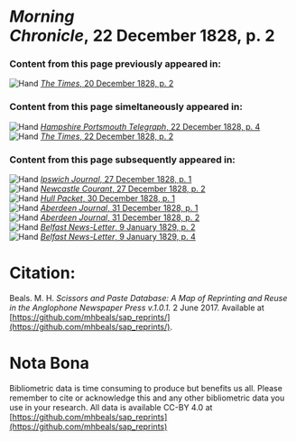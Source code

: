 # *Morning Chronicle*, 22 December 1828, p. 2  
  
### Content from this page previously appeared in:  
![Hand](http://scissorsandpaste.net/wp-content/uploads/2017/06/smallhandpointer.png) [*The Times*, 20 December 1828, p. 2](https://mhbeals.github.io/sap_html/The-Times/The-Times-20-December-1828-p-2)  
  
### Content from this page simeltaneously appeared in:  
![Hand](http://scissorsandpaste.net/wp-content/uploads/2017/06/smallhandpointer.png) [*Hampshire Portsmouth Telegraph*, 22 December 1828, p. 4](https://mhbeals.github.io/sap_html/Hampshire-Portsmouth-Telegraph/Hampshire-Portsmouth-Telegraph-22-December-1828-p-4)  
![Hand](http://scissorsandpaste.net/wp-content/uploads/2017/06/smallhandpointer.png) [*The Times*, 22 December 1828, p. 2](https://mhbeals.github.io/sap_html/The-Times/The-Times-22-December-1828-p-2)  
  
### Content from this page subsequently appeared in:  
![Hand](http://scissorsandpaste.net/wp-content/uploads/2017/06/smallhandpointer.png) [*Ipswich Journal*, 27 December 1828, p. 1](https://mhbeals.github.io/sap_html/Ipswich-Journal/Ipswich-Journal-27-December-1828-p-1)  
![Hand](http://scissorsandpaste.net/wp-content/uploads/2017/06/smallhandpointer.png) [*Newcastle Courant*, 27 December 1828, p. 2](https://mhbeals.github.io/sap_html/Newcastle-Courant/Newcastle-Courant-27-December-1828-p-2)  
![Hand](http://scissorsandpaste.net/wp-content/uploads/2017/06/smallhandpointer.png) [*Hull Packet*, 30 December 1828, p. 1](https://mhbeals.github.io/sap_html/Hull-Packet/Hull-Packet-30-December-1828-p-1)  
![Hand](http://scissorsandpaste.net/wp-content/uploads/2017/06/smallhandpointer.png) [*Aberdeen Journal*, 31 December 1828, p. 1](https://mhbeals.github.io/sap_html/Aberdeen-Journal/Aberdeen-Journal-31-December-1828-p-1)  
![Hand](http://scissorsandpaste.net/wp-content/uploads/2017/06/smallhandpointer.png) [*Aberdeen Journal*, 31 December 1828, p. 2](https://mhbeals.github.io/sap_html/Aberdeen-Journal/Aberdeen-Journal-31-December-1828-p-2)  
![Hand](http://scissorsandpaste.net/wp-content/uploads/2017/06/smallhandpointer.png) [*Belfast News-Letter*, 9 January 1829, p. 2](https://mhbeals.github.io/sap_html/Belfast-News-Letter/Belfast-News-Letter-9-January-1829-p-2)  
![Hand](http://scissorsandpaste.net/wp-content/uploads/2017/06/smallhandpointer.png) [*Belfast News-Letter*, 9 January 1829, p. 4](https://mhbeals.github.io/sap_html/Belfast-News-Letter/Belfast-News-Letter-9-January-1829-p-4)  


# Citation: 

Beals. M. H. *Scissors and Paste Database: A Map of Reprinting and Reuse in the Anglophone Newspaper Press v.1.0.1.* 2 June 2017. Available at [https://github.com/mhbeals/sap_reprints/](https://github.com/mhbeals/sap_reprints/). 

# Nota Bona

Bibliometric data is time consuming to produce but benefits us all. Please remember to cite or acknowledge this and any other bibliometric data you use in your research. All data is available CC-BY 4.0 at [https://github.com/mhbeals/sap_reprints](https://github.com/mhbeals/sap_reprints)